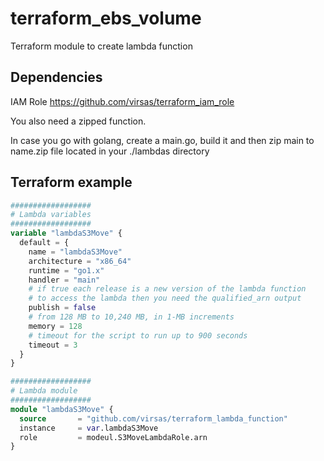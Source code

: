 # terraform_ebs_volume

Terraform module to create lambda function

## Dependencies

IAM Role  <https://github.com/virsas/terraform_iam_role>

You also need a zipped function.

In case you go with golang, create a main.go, build it and then zip main to name.zip file located in your ./lambdas directory

## Terraform example

``` terraform
##################
# Lambda variables
##################
variable "lambdaS3Move" { 
  default = { 
    name = "lambdaS3Move"
    architecture = "x86_64"
    runtime = "go1.x"
    handler = "main"
    # if true each release is a new version of the lambda function
    # to access the lambda then you need the qualified_arn output
    publish = false
    # from 128 MB to 10,240 MB, in 1-MB increments
    memory = 128
    # timeout for the script to run up to 900 seconds 
    timeout = 3
  } 
}

##################
# Lambda module
##################
module "lambdaS3Move" {
  source       = "github.com/virsas/terraform_lambda_function"
  instance     = var.lambdaS3Move
  role         = modeul.S3MoveLambdaRole.arn
}
```
